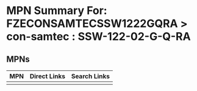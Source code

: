 



# MPN Summary For: FZECONSAMTECSSW1222GQRA > con-samtec : SSW-122-02-G-Q-RA

## MPNs
  

|MPN|Direct Links|Search Links|
| :--- | :--- | :--- |
||||

